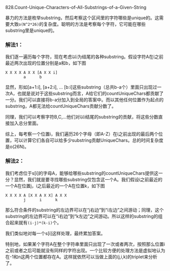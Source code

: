 828.Count-Unique-Characters-of-All-Substrings-of-a-Given-String

暴力的方法是枚举substring，然后考察这个区间里的字符哪些是unique的。这需要大致```o(N^2*26)```的复杂度。聪明的方法是考察每个字符，它可能在哪些substring里是unique的。

### 解法1：
我们逐一遍历每个字符，现在考虑以i为结尾的各种substring。假设字符A在i之前最近两次出现的位置分别是a和b，如下图
```
X X X X A X X [A X X i]
        a      b
```
显然，形如[a+1:i], [a+2:i], ... [b:i]这些substring（总共b-a个）里面只出现过一次A，也就是说对于这些substring而言，A给它们的countUniqueChars都贡献了一分。我们可以直接将b-a分加入到全局的答案中。而以其他任何位置作为起点的substring，A都无法给countUniqueChars贡献分数了。

同理，我们可以考察字符B,C,...他们对以i结尾的substring的贡献，将这些分数直接加入总分里面。

综上，每考察一个位置i，我们遍历26个字母（即A-Z）在i之前出现的最后两个位置，可以计算它们各自可以给多少substring贡献UniqueChars。总的时间复杂度是o(26N)。

### 解法2：
我们考虑位于s[i]的字母A，能够给哪些substring的countUniqueChars提供这一分？显然，我们就是要寻找哪些substring仅包含这一个A。我们假设i之前最近的一个A在位置j，i之后最近的一个A在位置k，如下图
```
X X X X A [X X A X X] A X X 
        j      i      k
```
那么符合条件的substring的左边界可以在“j右边”到“i左边”之间游动；同理，这个substring的左边界可以在“i右边”到“k左边”之间游动。所以这样的substring的组合起来就有```(i-j)*(k-i)```个。

我们类似地对每一个s[i]这样处理，最终累加答案。

特别地，如果某个字符A在整个字符串里面只出现了一次或者两次，按照那么位置i之前或者之后可能就没有同样的字符出现。一个比较方便的处理方法是虚拟地认为在-1和n这两个位置都存在A。这样就依然可以当做上面的(j,i,k)的triplet来分析了。
